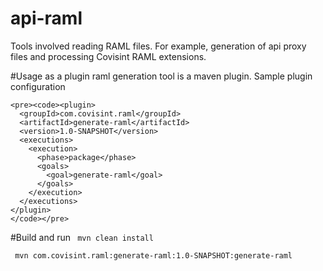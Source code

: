 # api-raml
Tools involved reading RAML files.  For example, generation of api proxy files and processing Covisint RAML extensions.

#Usage as a plugin
  raml generation tool is a maven plugin. Sample plugin configuration 
    
    <pre><code><plugin>
      <groupId>com.covisint.raml</groupId>
      <artifactId>generate-raml</artifactId>
      <version>1.0-SNAPSHOT</version>
      <executions>
        <execution>
          <phase>package</phase>
          <goals>
            <goal>generate-raml</goal>
          </goals>
        </execution>
      </executions>
    </plugin>
    </code></pre>
#Build and run
  <code> mvn clean install </code>
  
  <code> mvn com.covisint.raml:generate-raml:1.0-SNAPSHOT:generate-raml </code>
